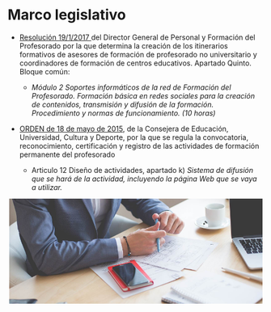 
# Marco legislativo

- [Resolución 19/1/2017 ](http://www.educaragon.org/FILES/Resoluci%C3%B3n%20itinerarios.pdf)del Director General de Personal y Formación del Profesorado por la que determina la creación de los itinerarios formativos de asesores de formación de profesorado no universitario y coordinadores de formación de centros educativos. Apartado Quinto. Bloque común:
    - *Módulo 2 Soportes informáticos de la red de Formación del Profesorado. Formación básica en redes sociales para la creación de contenidos, transmisión y difusión de la formación. Procedimiento y normas de funcionamiento. (10 horas)*

- [ORDEN de 18 de mayo de 2015](http://www.boa.aragon.es/cgi-bin/EBOA/BRSCGI?CMD=VEROBJ&amp;MLKOB=859076685454), de la Consejera de Educación, Universidad, Cultura y Deporte, por la que se regula la convocatoria, reconocimiento, certificación y registro de las actividades de formación permanente del profesorado
    - Articulo 12 Diseño de actividades, apartado k) *Sistema de difusión que se hará de la actividad, incluyendo la página Web que se vaya a utilizar.*

![](https://raw.githubusercontent.com/catedu/soportes-informaticos-profesorado/master/img/2017-01-27_07_34_00-Man_Wearing_Blue_Blazer_on_Business_Meeting_Free_Stock_Photo_Download___picjumbo.png)

